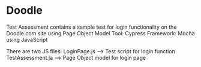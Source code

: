 # Doodle
Test Assessment contains a sample test for login functionality on the Doodle.com site using Page Object Model
Tool: Cypress
Framework: Mocha using JavaScript

There are two JS files: 
LoginPage.js --> Test script for login function
TestAssessment.ja --> Page Object model for login page
